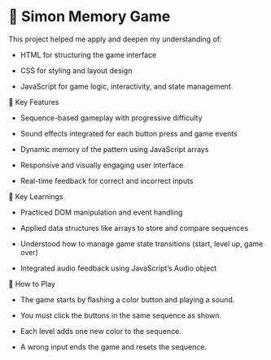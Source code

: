 # 🧠 Simon Memory Game

This project helped me apply and deepen my understanding of:

*  HTML for structuring the game interface

*  CSS for styling and layout design

*  JavaScript for game logic, interactivity, and state management

🧠 Key Features

  *  Sequence-based gameplay with progressive difficulty

  *  Sound effects integrated for each button press and game events

  *  Dynamic memory of the pattern using JavaScript arrays

  *  Responsive and visually engaging user interface

  *  Real-time feedback for correct and incorrect inputs

🧩 Key Learnings

* Practiced DOM manipulation and event handling

* Applied data structures like arrays to store and compare sequences

* Understood how to manage game state transitions (start, level up, game over)

* Integrated audio feedback using JavaScript’s Audio object

🚀 How to Play

* The game starts by flashing a color button and playing a sound.

* You must click the buttons in the same sequence as shown.

* Each level adds one new color to the sequence.

* A wrong input ends the game and resets the sequence.

